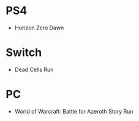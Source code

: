 # PS4
- Horizon Zero Dawn

# Switch
- Dead Cells Run

# PC
- World of Warcraft: Battle for Azeroth Story Run